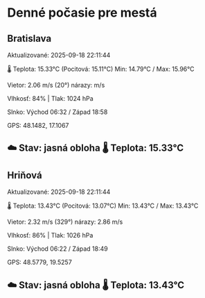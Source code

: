 ﻿# Denné počasie pre mestá

## Bratislava
Aktualizované: 2025-09-18 22:11:44

🌡️ Teplota: 15.33°C 
(Pocitová: 15.11°C)
Min: 14.79°C / Max: 15.96°C

Vietor: 2.06 m/s    (20°) 
nárazy:  m/s

Vlhkosť: 84% | Tlak: 1024 hPa

Slnko: Východ 06:32 / Západ 18:58

GPS: 48.1482, 17.1067

☁️ Stav: jasná obloha        🌡️ Teplota: 15.33°C
---

## Hriňová
Aktualizované: 2025-09-18 22:11:44

🌡️ Teplota: 13.43°C 
(Pocitová: 13.07°C)
Min: 13.43°C / Max: 13.43°C

Vietor: 2.32 m/s (329°)
nárazy: 2.86 m/s

Vlhkosť: 86% | Tlak: 1026 hPa

Slnko: Východ 06:22 / Západ 18:49

GPS: 48.5779, 19.5257

☁️ Stav: jasná obloha        🌡️ Teplota: 13.43°C
---
